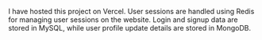 I have hosted this project on Vercel. 
User sessions are handled using Redis for managing user sessions on the website. 
Login and signup data are stored in MySQL, while user profile update details are stored in MongoDB.
